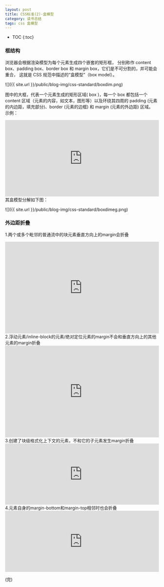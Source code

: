 ```yaml
---
layout: post
title: CSS标准(2)-盒模型
category: 读书总结
tags: css 盒模型
---
```


* TOC
{:toc}

### 框结构
浏览器会根据渲染模型为每个元素生成四个嵌套的矩形框， 分别称作 content box、padding box、border box 和 margin box，它们是不可分割的，并可能会重合， 这就是 CSS 规范中描述的“盒模型”（box model）。

![]({{ site.url }}/public/blog-img/css-standard/boxdim.png)

图中的大框，代表一个元素生成的矩形区域( box )，每一个 box 都包括一个 content 区域（元素的内容，如文本，图形等）以及环绕其四周的 padding (元素的内边距，填充部分)、border (元素的边框) 和 margin (元素的外边距) 区域。  
示例：
<iframe width="100%" height="250" src="http://jsfiddle.net/cyningsun/ycaPS/embedded/result,html,css/" allowfullscreen="allowfullscreen" frameborder="0"></iframe>
其盒模型分解如下图：

![]({{ site.url }}/public/blog-img/css-standard/boxdimeg.png)

### 外边距折叠
1.两个或多个毗邻的普通流中的块元素垂直方向上的margin会折叠
<iframe width="100%" height="300" src="http://jsfiddle.net/cyningsun/n9E8h/embedded/html,result/" allowfullscreen="allowfullscreen" frameborder="0"></iframe>
2.浮动元素/inline-block的元素/绝对定位元素的margin不会和垂直方向上的其他元素的margin折叠
<iframe width="100%" height="300" src="http://jsfiddle.net/cyningsun/gbF8J/embedded/html,result/" allowfullscreen="allowfullscreen" frameborder="0"></iframe>
3.创建了块级格式化上下文的元素，不和它的子元素发生margin折叠
<iframe width="100%" height="200" src="http://jsfiddle.net/cyningsun/e3F9F/embedded/html,result/" allowfullscreen="allowfullscreen" frameborder="0"></iframe>
4.元素自身的margin-bottom和margin-top相邻时也会折叠
<iframe width="100%" height="200" src="http://jsfiddle.net/cyningsun/2V8T3/embedded/html,result/" allowfullscreen="allowfullscreen" frameborder="0"></iframe>

(完)




